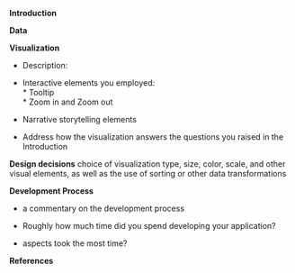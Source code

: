 __Introduction__




__Data__


__Visualization__
* Description:  


* Interactive elements you employed:  
         * Tooltip  
         * Zoom in and Zoom out

* Narrative storytelling elements  


* Address how the visualization answers the questions you raised in the Introduction  
 
 
__Design decisions__
 choice of visualization type, size, color, scale, and other visual elements, as well as the use of sorting or other data transformations  
 
__Development Process__
* a commentary on the development process  

* Roughly how much time did you spend developing your application?  
*  aspects took the most time?   

__References__   
